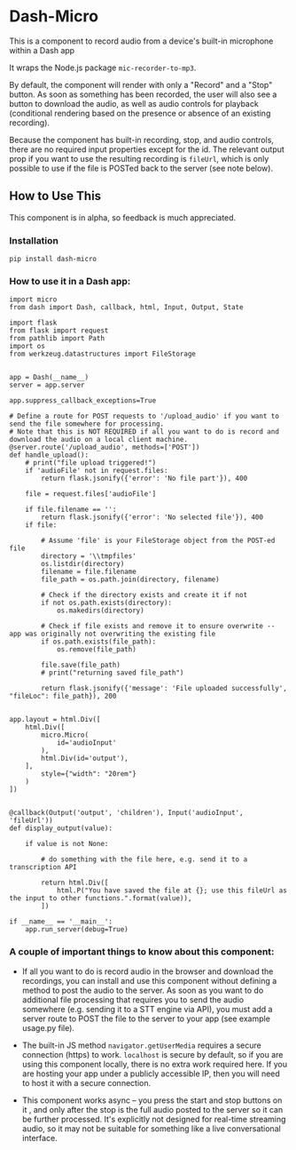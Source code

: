 # Dash-Micro

This is a component to record audio from a device's built-in microphone within a Dash app

It wraps the Node.js package ```mic-recorder-to-mp3```.

By default, the component will render with only a "Record" and a "Stop"  button. As soon as something has been recorded, the user will also see a button to download the audio, as well as audio controls for playback (conditional rendering based on the presence or absence of an existing recording).

Because the component has built-in recording, stop, and audio controls, there are no required input properties except for the id. The relevant output prop if you want to use the resulting recording is ```fileUrl```, which is only possible to use if the file is POSTed back to the server (see note below).

## How to Use This

This component is in alpha, so feedback is much appreciated.

### Installation

```
pip install dash-micro
```

### How to use it in a Dash app:

```
import micro
from dash import Dash, callback, html, Input, Output, State

import flask
from flask import request
from pathlib import Path
import os
from werkzeug.datastructures import FileStorage


app = Dash(__name__)
server = app.server

app.suppress_callback_exceptions=True

# Define a route for POST requests to '/upload_audio' if you want to send the file somewhere for processing.
# Note that this is NOT REQUIRED if all you want to do is record and download the audio on a local client machine.
@server.route('/upload_audio', methods=['POST'])
def handle_upload():
    # print("file upload triggered!")
    if 'audioFile' not in request.files:
        return flask.jsonify({'error': 'No file part'}), 400
    
    file = request.files['audioFile']

    if file.filename == '':
        return flask.jsonify({'error': 'No selected file'}), 400
    if file:

        # Assume 'file' is your FileStorage object from the POST-ed file
        directory = '\\tmpfiles'
        os.listdir(directory)
        filename = file.filename
        file_path = os.path.join(directory, filename)

        # Check if the directory exists and create it if not
        if not os.path.exists(directory):
            os.makedirs(directory)

        # Check if file exists and remove it to ensure overwrite -- app was originally not overwriting the existing file
        if os.path.exists(file_path):
            os.remove(file_path)

        file.save(file_path)
        # print("returning saved file_path")

        return flask.jsonify({'message': 'File uploaded successfully', "fileLoc": file_path}), 200


app.layout = html.Div([
    html.Div([
        micro.Micro(
            id='audioInput'
        ),
        html.Div(id='output'),
    ],
        style={"width": "20rem"}
    )
])


@callback(Output('output', 'children'), Input('audioInput', 'fileUrl'))
def display_output(value):

    if value is not None:

        # do something with the file here, e.g. send it to a transcription API

        return html.Div([
            html.P("You have saved the file at {}; use this fileUrl as the input to other functions.".format(value)),
        ])

if __name__ == '__main__':
    app.run_server(debug=True)
```

### A couple of important things to know about this component: 

* If all you want to do is record audio in the browser and download the recordings, you can install and use this component without defining a method to post the audio to the server. As soon as you want to do additional file processing that requires you to send the audio somewhere (e.g. sending it to a STT engine via API), you must add a server route to POST the file to the server to your app (see example usage.py file).

* The built-in JS method ```navigator.getUserMedia``` requires a secure connection (https) to work. ```localhost``` is secure by default, so if you are using this component locally, there is no extra work required here. If you are hosting your app under a publicly accessible IP, then you will need to host it with a secure connection.

* This component works async – you press the start and stop buttons on it , and only after the stop is the full audio posted to the server so it can be further processed. It's explicitly not designed for real-time streaming audio, so it may not be suitable for something like a live conversational interface. 
